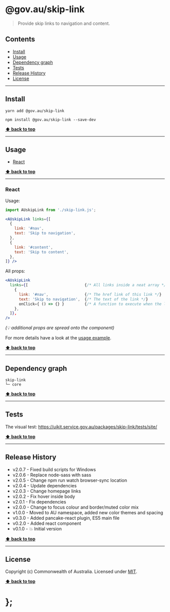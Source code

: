 @gov.au/skip-link
============

> Provide skip links to navigation and content.


## Contents

* [Install](#install)
* [Usage](#usage)
* [Dependency graph](#dependency-graph)
* [Tests](#tests)
* [Release History](#release-history)
* [License](#license)


----------------------------------------------------------------------------------------------------------------------------------------------------------------


## Install


```shell
yarn add @gov.au/skip-link
```

```shell
npm install @gov.au/skip-link --save-dev
```


**[⬆ back to top](#contents)**


----------------------------------------------------------------------------------------------------------------------------------------------------------------


## Usage


* [React](#react)


**[⬆ back to top](#contents)**


----------------------------------------------------------------------------------------------------------------------------------------------------------------


### React

Usage:

```jsx
import AUskipLink from './skip-link.js';

<AUskipLink links={[
  {
    link: '#nav',
    text: 'Skip to navigation',
  },
  {
    link: '#content',
    text: 'Skip to content',
  },
]} />
```

All props:

```jsx
<AUskipLink
  links={[                         {/* All links inside a neat array */}
    {
      link: '#nav',                {/* The href link of this link */}
      text: 'Skip to navigation',  {/* The text of the link */}
      onClick={ () => {} }         {/* A function to execute when the link is clicked, optional */},
    },
  ]},
/>
```
_(💡 additional props are spread onto the component)_

For more details have a look at the [usage example](https://github.com/govau/uikit/tree/master/packages/skip-link/tests/react/index.js).


**[⬆ back to top](#contents)**


----------------------------------------------------------------------------------------------------------------------------------------------------------------


## Dependency graph

```shell
skip-link
└─ core
```


**[⬆ back to top](#contents)**


----------------------------------------------------------------------------------------------------------------------------------------------------------------


## Tests

The visual test: https://uikit.service.gov.au/packages/skip-link/tests/site/


**[⬆ back to top](#contents)**


----------------------------------------------------------------------------------------------------------------------------------------------------------------


## Release History

* v2.0.7 - Fixed build scripts for Windows
* v2.0.6 - Replace node-sass with sass
* v2.0.5 - Change npm run watch browser-sync location
* v2.0.4 - Update dependencies
* v2.0.3 - Change homepage links
* v2.0.2 - Fix hover inside body
* v2.0.1 - Fix dependencies
* v2.0.0 - Change to focus colour and border/muted color mix
* v1.0.0 - Moved to AU namespace, added new color themes and spacing
* v0.3.0 - Added pancake-react plugin, ES5 main file
* v0.2.0 - Added react component
* v0.1.0 - 💥 Initial version


**[⬆ back to top](#contents)**


----------------------------------------------------------------------------------------------------------------------------------------------------------------


## License

Copyright (c) Commonwealth of Australia.
Licensed under [MIT](https://raw.githubusercontent.com/govau/uikit/packages/core/master/LICENSE).


**[⬆ back to top](#contents)**

# };
